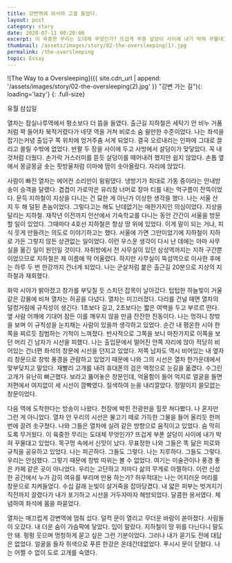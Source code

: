 ```yaml
---
title: 강변역에 와서야 고갤 들었다.
layout: post
category: story
date: 2020-07-11 00:20:00
excerpt: 이 육중한 무리는 도대체 무엇인가? 뜨겁게 부푼 살덩이 사이에 내가 박혀 꾸물대고 있었다.
thumbnail: /assets/images/story/02-the-oversleeping(1).jpg
permalink: /the-oversleeping
topic: Essay
---
```


![The Way to a Oversleeping]({{ site.cdn_url | append: '/assets/images/story/02-the-oversleeping(2).jpg' }} "강변 가는 길"){: loading='lazy'}
{: .full-size}

유월 삼십일

열차는 잠실나루역에서 평소보다 더 뜸을 들였다. 출근길 지하철은 세탁기 안 비누 거품처럼 꽉 들어차 북적거렸다가 네댓 역을 거쳐 비로소 숨 쉴만한 수준이었다. 나는 좌석을 잡기는커녕 출입구 쪽 위치에 엉거주춤 서게 되었다. 결국 오르내리는 인파에 그대로 끌리고 쓸릴 수밖에 없었다. 반팔 두 장을 사이에 두고 사방에서 살덩이가 맞닿았다. 꼭 내 것처럼 더웠다. 손가락 거스러미를 뜯듯 살덩이를 떼어내려 했지만 쉽지 않았다. 손톱 옆에서 몽글몽글 솟는 핏방울처럼 이마에 땀이 솟아올랐다. 자리에 앉았다.

사람이 빠진 열차는 에어컨 소리만이 윙윙댔다. 냉방기가 최대로 가동 중이라는 안내방송이 승객을 달랬다. 겹겹이 가로막은 유리창 너머로 장마 티를 내는 먹구름이 잔뜩이었다. 문득 지하철이 지상을 다니는 건 묘한 게 아닌가 이상한 생각을 했다. 나는 서울 산 지 두 해 덜된 촌놈이었다. 그렇다고는 해도 난데없기는 매한가지인 의심이었다. 지상을 달리는 지하철. 재작년 이전까지 안산에서 기숙학교를 다니는 동안 간간이 서울을 방문할 일이 있었다. 그때마다 4호선 지하철은 항상 땅 위에 있었다. 이게 말이 되는 거냐, 피식 웃게 만들려는 의도로 이야기하고는 했다. 서울에 가면 그만이었기에 지하철이 지하로 가든 그렇지 않든 상관없는 일이었다. 이런 우스운 생각이 다시 난 데에는 아마 사무실을 옮긴 일이 원인일 것이다. 자취방에서 전 사무실이 있던 삼성역까지는 지하 구간뿐이었으므로 지하철은 제 이름에 딱 어울렸다. 하지만 사무실이 뚝섬역으로 이사한 후에는 하루 두 번 한강까지 건너게 되었다. 나는 군살처럼 붙은 출근길 20분으로 지상의 지하철과 재회했다.

화악 시야가 밝아졌고 창가를 부딪칠 듯 스치던 잡목이 날아갔다. 텁텁한 하늘빛이 거울 같은 강물에 비쳐 열차는 허공을 다녔다. 열차는 미끄러졌다. 다리를 건널 때면 열차의 덜컹거림에 규칙성이 생긴다. 1초보다 길고, 2초보다는 짧은 여백을 두고 부르르 떤다. 옆 사람 어깨에 기대어 잠든 이를 깨우지 않을 만큼 잔잔한 진동이다. 나는 멍하니 창밖을 보며 이 규칙성을 눈치채는 사람이 있을까 생각하고 있었다. 순간 내 평온한 시야 한쪽을 찌르듯 침범하는 기척이 느껴졌다. 반사적으로 그쪽을 보니 마찬가지로 이쪽을 보던 머리 긴 남자가 시선을 피했다. 나는 출입문에서 떨어진 안쪽 자리에 앉아 적당히 비어있는 건너편 좌석의 창문에 시선을 던지고 있었다. 저쪽 남자도 역시 비어있는 내 옆자리 창문으로 창밖 풍경을 관람하고 있었기 때문에 나와 그의 시선은 열차 한가운데에서 맞부딪치고 말았다. 재빨리 고개를 내려 휴대폰의 검은 액정으로 눈길을 옮겼다. 수그린 고개가 유난히 뻐근했다. 보라고 뚫어놓은 창문인데, 억울함이 들어 억지로 얼굴을 들면 저편에서 여지없이 세 시선이 깜빡였다. 질색하여 눈을 내리깔았다. 정말이지 쓸모없는 창문이었다.

다음 역에 도착한다는 방송이 나왔다. 천장에 박힌 전광판을 힐끗 쳐다봤다. 나 혼자만 그런 게 아니었다. 열차 안 우리의 시선은 물고기 떼로 가득한 그물을 들어 올리듯 한꺼번에 끌려 솟구쳤다. 나와 그들은 열차에 실려 같은 방향으로 움직이고 있었다. 숨 막히도록 무거웠다. 이 육중한 무리는 도대체 무엇인가? 뜨겁게 부푼 살덩이 사이에 내가 박혀 꾸물대고 있었다. 목구멍 속에서 신맛이 났다. 무표정한 나와 그들은 똑 닮은 피로와 규칙을 공유하고 있었다. 나는 피곤하다. 그들도 그렇다. 나는 지루하다. 그들도 그렇다. 우리는 안심했다. 그렇기 때문에 창밖 따위는 볼 수 없었다. 여기는 미술관이나 풍경 좋은 카페 같은 곳이 아니었다. 우리는 고단하고 저마다 삶의 무게로 아찔하다. 이런 신성한 공간에서 누가 감히 여유를 부리며 만용 하는가? 허우적대는 나는 어지러운 머리를 창문으로 치켜들었다. 수십 갈래 눈빛이 살거죽을 잡아당겼다. 내 얇은 피부는 벗겨지기 직전까지 끌렸다가 내가 포기하고 시선을 거두자마자 해방되었다. 달콤한 용서였다. 체념하여 좌석에 몸을 파묻었다.

열차는 매끄럽게 강변역에 멈춰 섰다. 덜컥 문이 열리고 무더운 바람이 쏟아졌다. 사람들이 오갔다. 내 더운 숨이 가슴팍에 닿았다. 입이 말랐다. 지하철이 땅 위를 다닌다니 말도 안 돼. 펑펑 웃으며 멍청하게 묻고 싶은 그런 기분이었다. 그러나 내가 묻기도 전에 대답은 없었다. 얼굴을 들자 쥐색으로 푸른 한강은 온데간데없었다. 푸시시 문이 닫혔다. 나는 어쩔 수 없이 도로 고개를 숙였다.